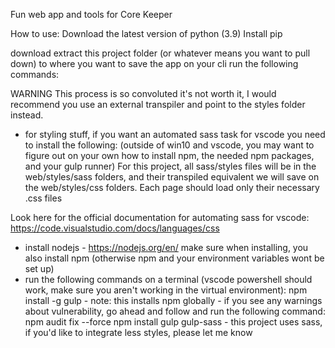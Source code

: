Fun web app and tools for Core Keeper

How to use:
Download the latest version of python (3.9)
Install pip 

download extract this project folder (or whatever means you want to pull down) to where you want to save the app
on your cli run the following commands:



WARNING This process is so convoluted it's not worth it, I would recommend you use an external transpiler and point to the styles folder instead.
- for styling stuff, if you want an automated sass task for vscode you need to install the following: (outside of win10 and vscode, you may want to figure out on your own how to install npm, the needed npm packages, and your gulp runner)
For this project, all sass/styles files will be in the web/styles/sass folders, and their transpiled equivalent we will save on the web/styles/css folders. Each page should load only their necessary .css files

Look here for the official documentation for automating sass for vscode: https://code.visualstudio.com/docs/languages/css
- install nodejs - https://nodejs.org/en/ make sure when installing, you also install npm (otherwise npm and your environment variables wont be set up)
- run the following commands on a terminal (vscode powershell should work, make sure you aren't working in the virtual environment): 
    npm install -g gulp
        - note: this installs npm globally
        - if you see any warnings about vulnerability, go ahead and follow and run the following command: npm audit fix --force
    npm install gulp gulp-sass
        - this project uses sass, if you'd like to integrate less styles, please let me know
